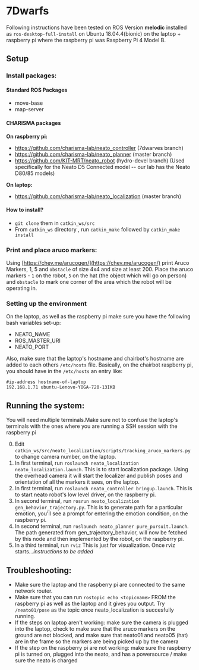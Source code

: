 # 7Dwarfs

Following instructions have been tested on ROS Version **melodic** installed as `ros-desktop-full-install` on Ubuntu 18.04.4(bionic) on the laptop + raspberry pi where the raspberry pi was Raspberry Pi 4 Model B.
## Setup

### Install packages:

#### Standard ROS Packages
* move-base
* map-server

#### CHARISMA packages 

**On raspberry pi:**
* https://github.com/charisma-lab/neato_controller (7dwarves branch)
* https://github.com/charisma-lab/neato_planner (master branch)
* https://github.com/KIT-MRT/neato_robot  (hydro-devel branch) (Used specifically for the Neato D5 Connected model -- our lab has the Neato D80/85 models)

**On laptop:**
* https://github.com/charisma-lab/neato_localization (master branch)

#### How to install?
* `git clone` them in `catkin_ws/src`
* From `catkin_ws` directory , run `catkin_make` followed by `catkin_make install`
    
### Print and place aruco markers:

Using [https://chev.me/arucogen/](https://chev.me/arucogen/) print Aruco Markers, 1, 5 and `obstacle` of size 4x4 and size at least 200. 
Place the aruco markers - `1` on the robot, `5` on the hat (the object which will go on person) and `obstacle` to mark one corner of the area which the robot will be operating in.

### Setting up the environment
On the laptop, as well as the raspberry pi make sure you have the following bash variables set-up:

* NEATO_NAME
* ROS_MASTER_URI
* NEATO_PORT

Also, make sure that the laptop's hostname and chairbot's hostname are added to each others `/etc/hosts` file.
Basically, on the chairbot raspberry pi, you should have in the `/etc/hosts` an entry like:

```
#ip-address hostname-of-laptop 
192.168.1.71 ubuntu-Lenovo-YOGA-720-13IKB
```

## Running the system:

You will need multiple terminals.Make sure not to confuse the laptop's terminals with the ones where you are running a SSH session with the raspberry pi


0. Edit `catkin_ws/src/neato_localization/scripts/tracking_aruco_markers.py` to change camera number, on the laptop.
1. In first terminal, run `roslaunch neato_localization neato_localization.launch`. This is to start localization package. Using the overhead camera it will start the localizer and publish poses and orientation of all the markers it sees, on the laptop.
1. In first terminal, run `roslaunch neato_controller bringup.launch`. This is to start neato robot's low level driver, on the raspberry pi.
1. In second terminal, run `rosrun neato_localization gen_behavior_trajectory.py`. This is to generate path for a particular emotion, you'll see a prompt for entering the emotion condition, on the raspberry pi. 
1. In second terminal, run `roslaunch neato_planner pure_pursuit.launch`. The path generated from gen_trajectory_behavior, will now be fetched by this node and then implemented by the robot, on the raspberry pi.
1. In a third terminal, run `rviz` This is just for visualization. Once rviz starts...*instructions to be added*

### 

## Troubleshooting: 
* Make sure the laptop and the raspberry pi  are connected to the same network router.
* Make sure that you can run `rostopic echo <topicname>` FROM the raspberry pi as well as the laptop and it gives you output. Try `/neato01/pose` as the topic once neato_localization is succesfully running.
* If the steps on laptop aren't working: make sure the camera is plugged into the laptop, check to make sure that the aruco markers on the ground are not blocked, and make sure that neato01 and neato05 (hat) are in the frame so the markers are being picked up by the camera
* If the step on the raspberry pi are not working: make sure the raspberry pi is turned on, plugged into the neato, and has a powersource / make sure the neato is charged

